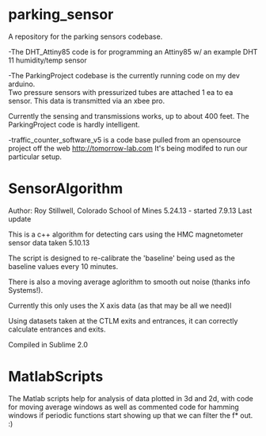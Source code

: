 parking_sensor
==============

A repository for the parking sensors codebase.

-The DHT_Attiny85 code is for programming an Attiny85 w/ an example DHT 11 humidity/temp sensor

-The ParkingProject codebase is the currently running code on my dev arduino.  
Two pressure sensors with pressurized tubes are attached 1 ea to ea sensor.  This data is transmitted via an xbee pro.

Currently the sensing and transmissions works, up to about 400 feet.  The ParkingProject code is hardly intelligent.

-traffic_counter_software_v5 is a code base pulled from an opensource project off the web http://tomorrow-lab.com
It's being modifed to run our particular setup.

SensorAlgorithm
==============
Author: Roy Stillwell, Colorado School of Mines
5.24.13 - started
7.9.13 Last update 

This is a c++ algorithm for detecting cars using the HMC magnetometer sensor data taken 5.10.13

The script is <will be> designed to re-calibrate the 'baseline' being used as the baseline values every 10 minutes.

There is also a moving average aglorithm to smooth out noise (thanks info Systems!). 

Currently this only uses the X axis data (as that may be all we need)l

Using datasets taken at the CTLM exits and entrances, it can correctly calculate entrances and exits.

Compiled in Sublime 2.0

MatlabScripts
===============
The Matlab scripts help for analysis of data plotted in 3d and 2d, with code for moving average windows as well as commented code for hamming windows if periodic functions start showing up that we can filter the f* out.  :)
